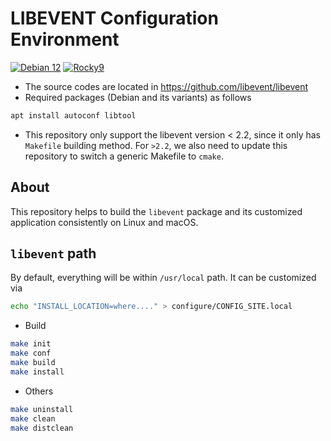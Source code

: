 # LIBEVENT Configuration Environment

[![Debian 12](https://github.com/jeonghanlee/libevent-env/actions/workflows/debian12.yml/badge.svg)](https://github.com/jeonghanlee/libevent-env/actions/workflows/debian12.yml)
[![Rocky9](https://github.com/jeonghanlee/libevent-env/actions/workflows/rocky9.yml/badge.svg)](https://github.com/jeonghanlee/libevent-env/actions/workflows/rocky9.yml)

* The source codes are located in <https://github.com/libevent/libevent>
* Required packages (Debian and its variants) as follows
```bash
apt install autoconf libtool
```
* This repository only support the libevent version < 2.2, since it only has `Makefile` building method. 
For `>2.2`, we also need to update this repository to switch a generic Makefile to `cmake`.

## About
This repository helps to build the `libevent` package and its customized application consistently on Linux and macOS.

## `libevent` path

By default, everything will be within `/usr/local` path. It can be customized via

```bash
echo "INSTALL_LOCATION=where...." > configure/CONFIG_SITE.local
```

* Build

```bash
make init
make conf
make build
make install
```

* Others

```bash
make uninstall
make clean
make distclean
```

